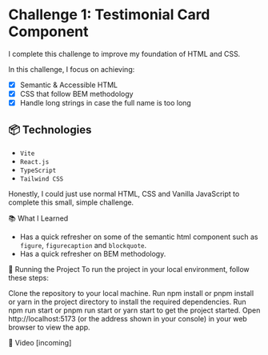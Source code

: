 # Challenge 1: Testimonial Card Component

I complete this challenge to improve my foundation of HTML and CSS.

In this challenge, I focus on achieving:
- [X] Semantic & Accessible HTML
- [X] CSS that follow BEM methodology
- [X] Handle long strings in case the full name is too long

## 📦 Technologies
- <code>Vite</code>
- <code>React.js</code>
- <code>TypeScript</code>
- <code>Tailwind CSS</code>

Honestly, I could just use normal HTML, CSS and Vanilla JavaScript to complete this small, simple challenge.

📚 What I Learned
- Has a quick refresher on some of the semantic html component such as <code>figure</code>, <code>figurecaption</code> and <code>blockquote</code>.
- Has a quick refresher on BEM methodology.

🚦 Running the Project
To run the project in your local environment, follow these steps:

Clone the repository to your local machine.
Run npm install or pnpm install or yarn in the project directory to install the required dependencies.
Run npm run start or pnpm run start or yarn start to get the project started.
Open http://localhost:5173 (or the address shown in your console) in your web browser to view the app.

🍿 Video
[incoming]
